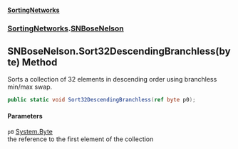 #### [SortingNetworks](index.md 'index')
### [SortingNetworks](SortingNetworks.md 'SortingNetworks').[SNBoseNelson](SortingNetworks_SNBoseNelson.md 'SortingNetworks.SNBoseNelson')
## SNBoseNelson.Sort32DescendingBranchless(byte) Method
Sorts a collection of 32 elements in descending order using branchless min/max swap.  
```csharp
public static void Sort32DescendingBranchless(ref byte p0);
```
#### Parameters
<a name='SortingNetworks_SNBoseNelson_Sort32DescendingBranchless(byte)_p0'></a>
`p0` [System.Byte](https://docs.microsoft.com/en-us/dotnet/api/System.Byte 'System.Byte')  
the reference to the first element of the collection
  
